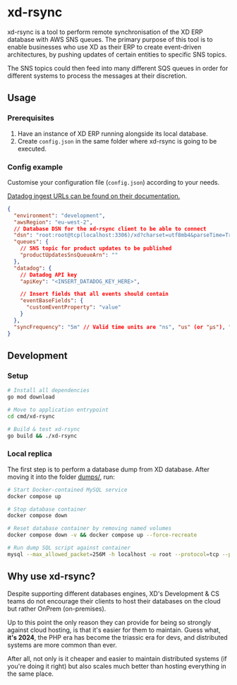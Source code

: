 # xd-rsync

xd-rsync is a tool to perform remote synchronisation of the XD ERP database with AWS SNS queues.
The primary purpose of this tool is to enable businesses who use XD as their ERP to create event-driven architectures, by pushing updates of certain entities to specific SNS topics.

The SNS topics could then feed into many different SQS queues in order for different systems to process the messages at their discretion.

## Usage

### Prerequisites

1. Have an instance of XD ERP running alongside its local database.
2. Create `config.json` in the same folder where xd-rsync is going to be executed.

### Config example

Customise your configuration file (`config.json`) according to your needs.

[Datadog ingest URLs can be found on their documentation.](https://docs.datadoghq.com/logs/log_collection/?tab=host#supported-endpoints)

```json
{
  "environment": "development",
  "awsRegion": "eu-west-2",
  // Database DSN for the xd-rsync client to be able to connect
  "dsn": "root:root@tcp(localhost:3306)/xd?charset=utf8mb4&parseTime=True&loc=Local",
  "queues": {
    // SNS topic for product updates to be published
    "productUpdatesSnsQueueArn": ""
  },
  "datadog": {
    // Datadog API key
    "apiKey": "<INSERT_DATADOG_KEY_HERE>",

    // Insert fields that all events should contain
    "eventBaseFields": {
      "customEventProperty": "value"
    }
  },
  "syncFrequency": "5m" // Valid time units are "ns", "us" (or "µs"), "ms", "s", "m", "h".
}
```

## Development

### Setup

```bash
# Install all dependencies
go mod download

# Move to application entrypoint
cd cmd/xd-rsync

# Build & test xd-rsync
go build && ./xd-rsync

```

### Local replica

The first step is to perform a database dump from XD database. After moving it into the folder [dumps/](/dumps/), run:

```bash
# Start Docker-contained MySQL service
docker compose up

# Stop database container
docker compose down

# Reset database container by removing named volumes
docker compose down -v && docker compose up --force-recreate

# Run dump SQL script against container
mysql --max_allowed_packet=256M -h localhost -u root --protocol=tcp --password=root xd < ./dumps/dumpname.sql
```

## Why use xd-rsync?

Despite supporting different databases engines, XD's Development & CS teams do not encourage their
clients to host their databases on the cloud but rather OnPrem (on-premises).

Up to this point the only reason they can provide for being so strongly against cloud hosting, is that
it's easier for them to maintain. Guess what, **it's 2024**, the PHP era has become the triassic era for devs, and distributed systems are more common than ever.

After all, not only is it cheaper and easier to maintain distributed systems (if you're doing it right) but also scales much better than hosting everything in the same place.
